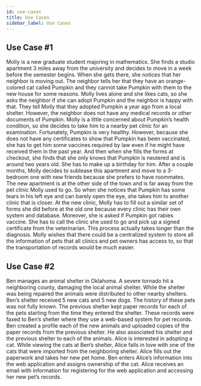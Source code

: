 ```yaml
---
id: use-cases
title: Use Cases
sidebar_label: Use Cases
---
```


## Use Case #1

Molly is a new graduate student majoring in mathematics. She finds a studio apartment 3 miles away from the university and decides to move in a week before the semester begins. When she gets there, she notices that her neighbor is moving out. The neighbor tells her that they have an orange-colored cat called Pumpkin and they cannot take Pumpkin with them to the new house for some reasons. Molly lives alone and she likes cats, so she asks the neighbor if she can adopt Pumpkin and the neighbor is happy with that. They tell Molly that they adopted Pumpkin a year ago from a local shelter. However, the neighbor does not have any medical records or other documents of Pumpkin. Molly is a little concerned about Pumpkin’s health condition, so she decides to take him to a nearby pet clinic for an examination. Fortunately, Pumpkin is very healthy. However, because she does not have any certificates to show that Pumpkin has been vaccinated, she has to get him some vaccines required by law even if he might have received them in the past year. And then when she fills the forms at checkout, she finds that she only knows that Pumpkin is neutered and is around two years old. She has to make up a birthday for him. After a couple months, Molly decides to sublease this apartment and move to a 3-bedroom one with new friends because she prefers to have roommates. The new apartment is at the other side of the town and is far away from the pet clinic Molly used to go. So when she notices that Pumpkin has some tears in his left eye and can barely open the eye, she takes him to another clinic that is closer. At the new clinic, Molly has to fill out a similar set of forms she did before at the old one because every clinic has their own system and database. Moreover, she is asked if Pumpkin got rabies vaccine. She has to call the clinic she used to go and pick up a signed certificate from the veterinarian. This process actually takes longer than the diagnosis. Molly wishes that there could be a centralized system to store all the information of pets that all clinics and pet owners has access to, so that the transportation of records would be much easier.

## Use Case #2

Ben manages an animal shelter in Oklahoma. A severe tornado hit a neighboring county, damaging the local animal shelter. While the shelter was being repaired the animals were distributed to other nearby shelters. Ben’s shelter received 5 new cats and 5 new dogs. The history of these pets was not fully known. The previous shelter kept paper records for each of the pets starting from the time they entered the shelter. These records were faxed to Ben’s shelter where they use a web-based system for pet records. Ben created a profile each of the new animals and uploaded copies of the paper records from the previous shelter. He also associated his shelter and the previous shelter to each of the animals. Alice is interested in adopting a cat. While viewing the cats at Ben’s shelter, Alice falls in love with one of the cats that were imported from the neighboring shelter. Alice fills out the paperwork and takes her new pet home. Ben enters Alice’s information into the web application and assigns ownership of the cat. Alice receives an email with information for registering for the web application and accessing her new pet’s records.

